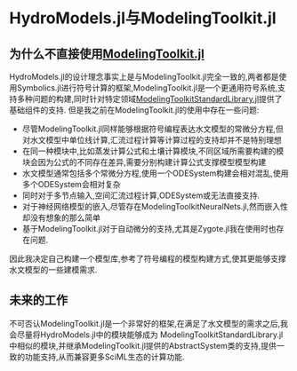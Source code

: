 # HydroModels.jl与ModelingToolkit.jl

## 为什么不直接使用[ModelingToolkit.jl](https://github.com/SciML/ModelingToolkit.jl)

HydroModels.jl的设计理念事实上是与ModelingToolkit.jl完全一致的,两者都是使用Symbolics.jl进行符号计算的框架,ModelingToolkit.jl是一个更通用符号系统,支持多种问题的构建,同时针对特定领域[ModelingToolkitStandardLibrary.jl](https://github.com/SciML/ModelingToolkitStandardLibrary.jl)提供了基础组件的支持.
但是我之前在ModelingToolkit.jl的使用中存在一些问题:

- 尽管ModelingToolkit.jl同样能够根据符号编程表达水文模型的常微分方程,但对水文模型中单位线计算,汇流过程计算等计算过程的支持却并不是特别理想
- 在同一种模块中,比如蒸发计算公式和土壤计算模块,不同区域所需要构建的模块会因为公式的不同存在差异,需要分别构建计算公式支撑模型模型构建
- 水文模型通常包括多个常微分方程,使用一个ODESystem构建会相对混乱,使用多个ODESystem会相对复杂
- 同时对于多节点输入,空间汇流过程计算,ODESystem或无法直接支持.
- 对于神经网络模型的嵌入,尽管存在ModelingToolkitNeuralNets.jl,然而嵌入性却没有想象的那么简单
- 基于ModelingToolkit.jl对于自动微分的支持,尤其是Zygote.jl我在使用时也存在问题.

因此我决定自己构建一个模型库,参考了符号编程的模型构建方式,使其更能够支撑水文模型的一些建模需求.

## 未来的工作

不可否认ModelingToolkit.jl是一个非常好的框架,在满足了水文模型的需求之后,我会尽量将HydroModels.jl中的模块能够成为    ModelingToolkitStandardLibrary.jl中相似的模块,并继承ModelingToolkit.jl提供的AbstractSystem类的支持,提供一致的功能支持,从而兼容更多SciML生态的计算功能.